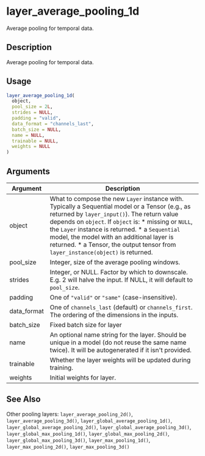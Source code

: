 # layer_average_pooling_1d


Average pooling for temporal data.




## Description

Average pooling for temporal data.





## Usage
```r
layer_average_pooling_1d(
  object,
  pool_size = 2L,
  strides = NULL,
  padding = "valid",
  data_format = "channels_last",
  batch_size = NULL,
  name = NULL,
  trainable = NULL,
  weights = NULL
)
```




## Arguments


Argument      |Description
------------- |----------------
object | What to compose the new ``Layer`` instance with. Typically a Sequential model or a Tensor (e.g., as returned by ``layer_input()``). The return value depends on ``object``. If ``object`` is:   *  missing or `NULL`, the `Layer` instance is returned.  *  a `Sequential` model, the model with an additional layer is returned.  *  a Tensor, the output tensor from `layer_instance(object)` is returned.
pool_size | Integer, size of the average pooling windows.
strides | Integer, or NULL. Factor by which to downscale. E.g. 2 will halve the input. If NULL, it will default to ``pool_size``.
padding | One of ``"valid"`` or ``"same"`` (case-insensitive).
data_format | One of ``channels_last`` (default) or ``channels_first``. The ordering of the dimensions in the inputs.
batch_size | Fixed batch size for layer
name | An optional name string for the layer. Should be unique in a model (do not reuse the same name twice). It will be autogenerated if it isn't provided.
trainable | Whether the layer weights will be updated during training.
weights | Initial weights for layer.







## See Also

Other pooling layers: 
`layer_average_pooling_2d()`,
`layer_average_pooling_3d()`,
`layer_global_average_pooling_1d()`,
`layer_global_average_pooling_2d()`,
`layer_global_average_pooling_3d()`,
`layer_global_max_pooling_1d()`,
`layer_global_max_pooling_2d()`,
`layer_global_max_pooling_3d()`,
`layer_max_pooling_1d()`,
`layer_max_pooling_2d()`,
`layer_max_pooling_3d()`



